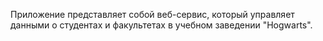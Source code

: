 Приложение представляет собой веб-сервис, который управляет данными о студентах и факультетах в учебном заведении "Hogwarts". 
